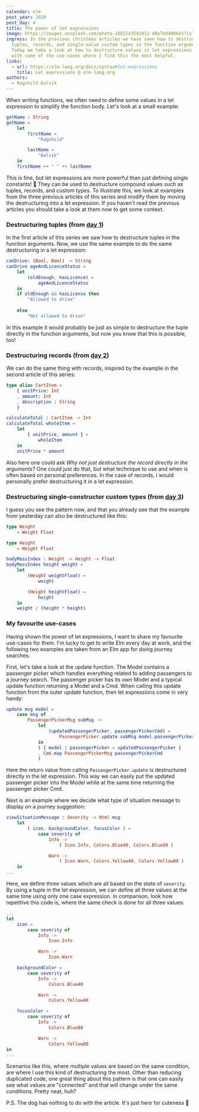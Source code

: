 ```yaml
---
calendar: elm
post_year: 2020
post_day: 4
title: The power of let expressions
image: https://images.unsplash.com/photo-1601543541912-d8e7bd4006e5?ixlib=rb-1.2.1&ixid=eyJhcHBfaWQiOjEyMDd9&auto=format&fit=crop&w=3916&q=80
ingress: In the previous christmas articles we have seen how to destructure
  tuples, records, and single-value custom types in the function arguments.
  Today we take a look at how to destructure values in let expressions, along
  with some of the use-cases where I find this the most helpful.
links:
  - url: https://elm-lang.org/docs/syntax#let-expressions
    title: Let expressions @ elm-lang.org
authors:
  - Ragnhild Aalvik
---
```

When writing functions, we often need to define some values in a let expression to simplify the function body. Let's look at a small example: 
```elm
getName : String 
getName = 
    let
        firstName =
            "Ragnhild"

        lastName =
            "Aalvik"
    in
    firstName ++ " " ++ lastName
```

This is fine, but let expressions are more powerful than just defining single constants! 💪 They can be used to destructure compound values such as tuples, records, and custom types. To illustrate this, we look at examples from the three previous articles of this series and modify them by moving the destructuring into a let expression. If you haven't read the previous articles you should take a look at them now to get some context.

### Destructuring tuples (from [day 1](https://bekk.christmas/elm/2020/1))
In the first article of this series we saw how to destructure tuples in the function arguments. Now, we use the same example to do the same destructuring in a let expression:
```elm
canDrive: (Bool, Bool) -> String
canDrive ageAndLicenceStatus =
    let
        (oldEnough, hasLicence) =
            ageAndLicenceStatus
    in
    if oldEnough && hasLicense then
        "Allowed to drive"
    
    else
        "Not allowed to drive"
```

In this example it would probably be just as simple to destructure the tuple directly in the function arguments, but now you know that this is possible, too!

### Destructuring records (from [day 2](https://bekk.christmas/elm/2020/2))
We can do the same thing with records, inspired by the example in the second article of this series: 
```elm
type alias CartItem = 
    { unitPrice: Int
    , amount: Int
    , description : String
    }

calculateTotal : CartItem -> Int
calculateTotal wholeItem =    
    let
        { unitPrice, amount } =
            wholeItem
    in
    unitPrice * amount
```
Also here one could ask _Why not just destructure the record directly in the arguments?_ One could just do that, but what technique to use and when is often based on personal preferences. In the case of records, I would personally prefer destructuring it in a let expression.

### Destructuring single-constructor custom types (from [day 3](https://bekk.christmas/elm/2020/3))
I guess you see the pattern now, and that you already see that the example from yesterday can also be destructured like this:
```elm
type Weight
    = Weight Float

type Height
    = Height Float

bodyMassIndex : Weight -> Height -> Float
bodyMassIndex height weight =
    let
        (Weight weightFloat) =
            weight

        (Height heightFloat) =
            height
    in
    weight / (height * height)
```

### My favourite use-cases
Having shown the power of let expressions, I want to share my favourite use-cases for them. I'm lucky to get to write Elm every day at work, and the following two examples are taken from an Elm app for doing journey searches.

First, let's take a look at the update function. The Model contains a passenger picker which handles everything related to adding passengers to a journey search. The passenger picker has its own Model and a typical update function returning a Model and a Cmd. When calling this update function from the outer update function, then let expressions come in very handy:

```elm
update msg model =
    case msg of 
        PassengerPickerMsg subMsg ->
            let
                (updatedPassengerPicker, passengerPickerCmd) =
                    PassengerPicker.update subMsg model.passengerPicker
            in
            ( { model | passengerPicker = updatedPassengerPicker }
            , Cmd.map PassengerPickerMsg passengerPickerCmd
            )
```

Here the return value from calling `PassengerPicker.update` is destructured directly in the let expression. This way we can easily put the updated passenger picker into the Model while at the same time returning the passenger picker Cmd.

Next is an example where we decide what type of situation message to display on a journey suggestion:

```elm
viewSituationMessage : Severity -> Html msg
    let 
        ( icon, backgroundColor, focusColor ) =
            case severity of
                Info ->
                    ( Icon.Info, Colors.Blue40, Colors.Blue80 )

                Warn ->
                    ( Icon.Warn, Colors.Yellow40, Colors.Yellow80 )
    in
...
```

Here, we define three values which are all based on the state of `severity`. By using a tuple in the let expression, we can define all three values at the same time using only one case expression. In comparison, look how repetitive this code is, where the same check is done for all three values:

```elm
...
let 
    icon =
        case severity of
            Info ->
                Icon.Info

            Warn ->
                Icon.Warn

    backgroundColor =
        case severity of
            Info ->
                Colors.Blue40

            Warn ->
                Colors.Yellow40

    focusColor =
        case severity of
            Info ->
                Colors.Blue80

            Warn ->
                Colors.Yellow80
in
...
```

Scenarios like this, where multiple values are based on the same condition, are where I use this kind of destructuring the most. Other than reducing duplicated code, one great thing about this pattern is that one can easily see what values are "connected" and that will change under the same conditions. Pretty neat, huh?

P.S. The dog has nothing to do with the article. It's just here for cuteness 🐶